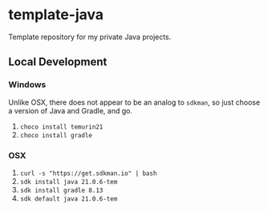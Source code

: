 # template-java

Template repository for my private Java projects.

## Local Development

### Windows

Unlike OSX, there does not appear to be an analog to `sdkman`, so just choose a version of Java and Gradle, and go.

1. `choco install temurin21`
1. `choco install gradle`

### OSX

1. `curl -s "https://get.sdkman.io" | bash`
1. `sdk install java 21.0.6-tem`
1. `sdk install gradle 8.13`
1. `sdk default java 21.0.6-tem`
